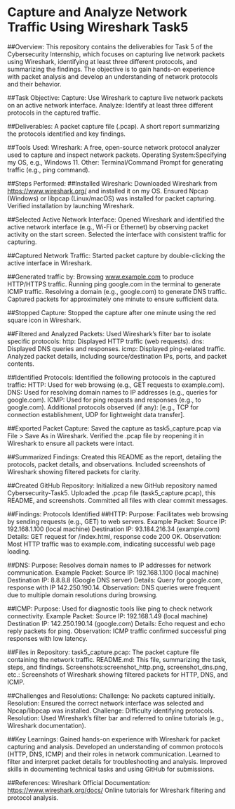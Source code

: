 # Capture and Analyze Network Traffic Using Wireshark Task5
##Overview:
This repository contains the deliverables for Task 5 of the Cybersecurity Internship, which focuses on capturing live network packets using Wireshark, identifying at least three different protocols, and summarizing the findings. The objective is to gain hands-on experience with packet analysis and develop an understanding of network protocols and their behavior.

##Task Objective:
Capture: Use Wireshark to capture live network packets on an active network interface.
Analyze: Identify at least three different protocols in the captured traffic.

##Deliverables:
A packet capture file (.pcap).
A short report summarizing the protocols identified and key findings.

##Tools Used:
Wireshark: A free, open-source network protocol analyzer used to capture and inspect network packets.
Operating System:Specifying my OS, e.g., Windows 11.
Other: Terminal/Command Prompt for generating traffic (e.g., ping command).

##Steps Performed:
##Installed Wireshark:
Downloaded Wireshark from https://www.wireshark.org/ and installed it on my OS.
Ensured Npcap (Windows) or libpcap (Linux/macOS) was installed for packet capturing.
Verified installation by launching Wireshark.

##Selected Active Network Interface:
Opened Wireshark and identified the active network interface (e.g., Wi-Fi or Ethernet) by observing packet activity on the start screen.
Selected the interface with consistent traffic for capturing.

##Captured Network Traffic:
Started packet capture by double-clicking the active interface in Wireshark.

##Generated traffic by:
Browsing www.example.com to produce HTTP/HTTPS traffic.
Running ping google.com in the terminal to generate ICMP traffic.
Resolving a domain (e.g., google.com) to generate DNS traffic.
Captured packets for approximately one minute to ensure sufficient data.

##Stopped Capture:
Stopped the capture after one minute using the red square icon in Wireshark.

##Filtered and Analyzed Packets:
Used Wireshark’s filter bar to isolate specific protocols:
http: Displayed HTTP traffic (web requests).
dns: Displayed DNS queries and responses.
icmp: Displayed ping-related traffic.
Analyzed packet details, including source/destination IPs, ports, and packet contents.

##Identified Protocols:
Identified the following protocols in the captured traffic:
HTTP: Used for web browsing (e.g., GET requests to example.com).
DNS: Used for resolving domain names to IP addresses (e.g., queries for google.com).
ICMP: Used for ping requests and responses (e.g., to google.com).
Additional protocols observed (if any): [e.g., TCP for connection establishment, UDP for lightweight data transfer].

##Exported Packet Capture:
Saved the capture as task5_capture.pcap via File > Save As in Wireshark.
Verified the .pcap file by reopening it in Wireshark to ensure all packets were intact.

##Summarized Findings:
Created this README as the report, detailing the protocols, packet details, and observations.
Included screenshots of Wireshark showing filtered packets for clarity.

##Created GitHub Repository:
Initialized a new GitHub repository named Cybersecurity-Task5.
Uploaded the .pcap file (task5_capture.pcap), this README, and screenshots.
Committed all files with clear commit messages.

##Findings:
Protocols Identified
##HTTP:
Purpose: Facilitates web browsing by sending requests (e.g., GET) to web servers.
Example Packet:
Source IP: 192.168.1.100 (local machine)
Destination IP: 93.184.216.34 (example.com)
Details: GET request for /index.html, response code 200 OK.
Observation: Most HTTP traffic was to example.com, indicating successful web page loading.

##DNS:
Purpose: Resolves domain names to IP addresses for network communication.
Example Packet:
Source IP: 192.168.1.100 (local machine)
Destination IP: 8.8.8.8 (Google DNS server)
Details: Query for google.com, response with IP 142.250.190.14.
Observation: DNS queries were frequent due to multiple domain resolutions during browsing.

##ICMP:
Purpose: Used for diagnostic tools like ping to check network connectivity.
Example Packet:
Source IP: 192.168.1.49 (local machine)
Destination IP: 142.250.190.14 (google.com)
Details: Echo request and echo reply packets for ping.
Observation: ICMP traffic confirmed successful ping responses with low latency.

##Files in Repository:
task5_capture.pcap: The packet capture file containing the network traffic.
README.md: This file, summarizing the task, steps, and findings.
Screenshots:screenshot_http.png, screenshot_dns.png, etc.: Screenshots of Wireshark showing filtered packets for HTTP, DNS, and ICMP.

##Challenges and Resolutions:
Challenge: No packets captured initially.
Resolution: Ensured the correct network interface was selected and Npcap/libpcap was installed.
Challenge: Difficulty identifying protocols.
Resolution: Used Wireshark’s filter bar and referred to online tutorials (e.g., Wireshark documentation).

##Key Learnings:
Gained hands-on experience with Wireshark for packet capturing and analysis.
Developed an understanding of common protocols (HTTP, DNS, ICMP) and their roles in network communication.
Learned to filter and interpret packet details for troubleshooting and analysis.
Improved skills in documenting technical tasks and using GitHub for submissions.

##References:
Wireshark Official Documentation: https://www.wireshark.org/docs/
Online tutorials for Wireshark filtering and protocol analysis.
